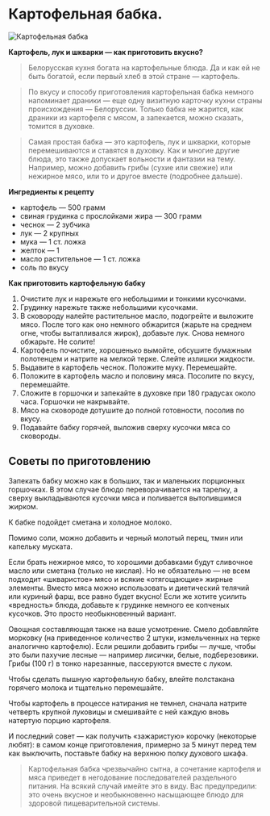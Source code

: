 # Картофельная бабка.
![Картофельная бабка](/images/Kulinar/Second/kartofel-baba.jpg 'Картофельная бабка')

**Картофель, лук и шкварки — как приготовить вкусно?**

> Белорусская кухня богата на картофельные блюда. Да и как ей не быть богатой, если первый хлеб в этой стране — картофель.

> По вкусу и способу приготовления картофельная бабка немного напоминает драники — еще одну визитную карточку кухни страны происхождения — Белоруссии.
Только бабка не жарится, как драники из картофеля с мясом, а запекается, можно сказать, томится в духовке.

> Самая простая бабка — это картофель, лук и шкварки, которые перемешиваются и ставятся в духовку. Как и многие другие блюда, это также допускает вольности и фантазии на тему. Например, можно добавить грибы (сухие или свежие) или нежирное мясо, или то и другое вместе (подробнее дальше).

**Ингредиенты к рецепту**

- картофель — 500 грамм
- свиная грудинка с прослойками жира — 300 грамм
- чеснок — 2 зубчика
- лук — 2 крупных
- мука — 1 ст. ложка
- желток — 1
- масло растительное — 1 ст. ложка
- соль по вкусу

**Как приготовить картофельную бабку**

1. Очистите лук и нарежьте его небольшими и тонкими кусочками.
2. Грудинку нарежьте также небольшими кусочками.
3. В сковороду налейте растительное масло, подогрейте и выложите мясо. После того как оно немного обжарится (жарьте на среднем огне, чтобы вытапливался жирок), добавьте лук. Снова немного обжарьте. Не солите!
4. Картофель почистите, хорошенько вымойте, обсушите бумажным полотенцем и натрите на мелкой терке. Слейте излишки жидкости.
5. Выдавите в картофель чеснок. Положите муку. Перемешайте.
6. Положите в картофель масло и половину мяса. Посолите по вкусу, перемешайте.
7. Сложите в горшочки и запекайте в духовке при 180 градусах около часа. Горшочки не накрывайте.
8. Мясо на сковороде дотушите до полной готовности, посолив по вкусу.
9. Подавайте бабку горячей, выложив сверху кусочки мяса со сковороды.

## Советы по приготовлению

Запекать бабку можно как в больших, так и маленьких порционных горшочках. В этом случае блюдо переворачивается на тарелку, а сверху выкладываются кусочки мяса и поливается вытопившимся жирком.

К бабке подойдет сметана и холодное молоко.

Помимо соли, можно добавить и черный молотый перец, тмин или капельку муската.

Если брать нежирное мясо, то хорошими добавками будут сливочное масло или сметана (только не кислая). Но не обязательно — не всем подходит «шкваристое» мясо и всякие «отягощающие» жирные элементы. Вместо мяса можно использовать и диетический телячий или куриный фарш, все равно будет вкусно! Если же хотите усилить «вредность» блюда, добавьте к грудинке немного ее копченых кусочков. Это просто необыкновенный вариант.

Овощная составляющая также на ваше усмотрение. Смело добавляйте морковку (на приведенное количество 2 штуки, измельченных на терке аналогично картофелю). Если решили добавить грибы — лучше, чтобы это были пахучие лесные — например лисички, белые, подберезовики. Грибы (100 г) в тонко нарезанные, пассеруются вместе с луком.

Чтобы сделать пышную картофельную бабку, влейте полстакана горячего молока и тщательно перемешайте.

Чтобы картофель в процессе натирания не темнел, сначала натрите четверть крупной луковицы и смешивайте с ней каждую вновь натертую порцию картофеля.

И последний совет — как получить «зажаристую» корочку (некоторые любят): в самом конце приготовления, примерно за 5 минут перед тем как выключить, поставьте бабку на верхнюю полку духового шкафа.

> Картофельная бабка чрезвычайно сытна, а сочетание картофеля и мяса приведет в негодование последователей раздельного питания. На всякий случай имейте это в виду. Вас предупредили:  это очень вкусное и необыкновенно насыщающее блюдо для здоровой пищеварительной системы.
